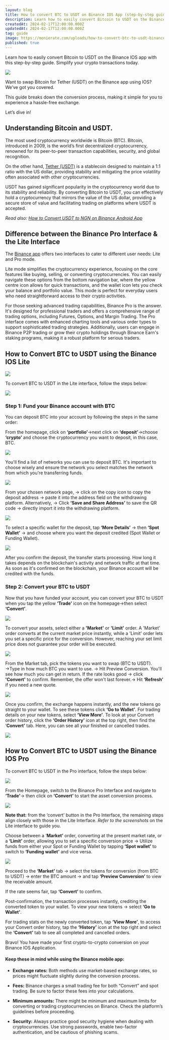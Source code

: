 ```yaml
---
layout: blog
title: How to convert BTC to USDT on Binance IOS App (step-by-step guide)
description: Learn how to easily convert Bitcoin to USDT on the Binance IOS app with this step-by-step guide. Simplify your crypto transactions today.
createdAt: 2024-02-17T12:00:00.000Z
updatedAt: 2024-02-17T12:00:00.000Z
tag: guide
image: https://monierate.com/uploads/how-to-convert-btc-to-usdt-binance-ios-app.png
published: true
---
```

Learn how to easily convert Bitcoin to USDT on the Binance IOS app with this step-by-step guide. Simplify your crypto transactions today.

![](https://lh7-us.googleusercontent.com/PpUSokQu5j9Ddr7oxCb0bhfDjQ_QPL7eMMNzcwPGvd95E7TpLg4LViFm5fokYfoVGVrZipNO6u3vmHHhvXhrUK0nd7qZiNQGvHDio_1HAPlbP0GrVqRdx4O_U_6T2q1AQNmtJDf08Sl0TDs5rnxEJUQ)

Want to swap Bitcoin for Tether (USDT) on the Binance app using IOS? We’ve got you covered. 

This guide breaks down the conversion process, making it simple for you to experience a hassle-free exchange.

Let’s dive in!


## Understanding Bitcoin and USDT.

The most used cryptocurrency worldwide is Bitcoin (BTC).  Bitcoin, introduced in 2009, is the world’s first decentralized cryptocurrency, renowned for its peer-to-peer transaction capabilities, security, and global recognition.

On the other hand, [Tether (USDT)](https://monierate.com/blog/what-is-usdt-and-how-can-you-use-it-in-nigeria) is a stablecoin designed to maintain a 1:1 ratio with the US dollar, providing stability and mitigating the price volatility often associated with other cryptocurrencies.

USDT has gained significant popularity in the cryptocurrency world due to its stability and reliability. By converting Bitcoin to USDT, you can effectively hold a cryptocurrency that mirrors the value of the US dollar, providing a secure store of value and facilitating trading on platforms where USDT is accepted.

_Read also:_ [_How to Convert USDT to NGN on Binance Android App_](https://monierate.com/blog/how-to-convert-usdt-to-ngn-on-binance-android-app-step-by-step-guide)


## Difference between the Binance Pro Interface & the Lite Interface

The [Binance app](https://apps.apple.com/ng/app/binance-buy-bitcoin-crypto/id1436799971) offers two interfaces to cater to different user needs: Lite and Pro mode.

Lite mode simplifies the cryptocurrency experience, focusing on the core features like buying, selling, or converting cryptocurrencies. You can easily navigate these options from the bottom navigation bar, where the yellow centre icon allows for quick transactions, and the wallet icon lets you check your balance and portfolio value. This mode is perfect for everyday users who need straightforward access to their crypto activities.

For those seeking advanced trading capabilities, Binance Pro is the answer. It's designed for professional traders and offers a comprehensive range of trading options, including Futures, Options, and Margin Trading. The Pro interface comes with enhanced charting tools and various order types to support sophisticated trading strategies. Additionally, users can engage in Binance P2P trading or grow their crypto holdings through Binance Earn's staking programs, making it a robust platform for serious traders.


## How to Convert BTC to USDT using the Binance IOS Lite 

![](https://lh7-us.googleusercontent.com/g29Wc3RvAK_FLsU4N-PDyr56CImrZPLhRquQxKVigLv5keOeXSmFfJ-8_KtIBgxFKngwqkzxv76LZ5eWyDSJmGHF7wGrsoOYpEMPy3L5E_lVimNYIx1_WXrrJKNYTSX_BP1Z5OBu-24thZPHScvniTQ)

To convert BTC to USDT in the Lite interface, follow the steps below:

![](https://lh7-us.googleusercontent.com/b6R4BxA2IshqHY99qDvDs9sJH_Wm5sho7nJszqANj-BeXtkMcD39EeRXu7k_W4VjDQgmpwbI7ilzept7pLLpUfYPeBkHvVM8C_gdjcNRKqnZQJUN2ksMI3PX1ZxCukM2jo7TQ4qibL0fu0JLUphrL2M)


### Step 1: Fund your Binance account with BTC

You can deposit BTC into your account by following the steps in the same order:

From the homepage, click on **‘portfolio’**→next click on **‘deposit’**→choose **‘crypto’** and choose the cryptocurrency you want to deposit, in this case, BTC.

![](https://lh7-us.googleusercontent.com/iTg3tm9fVSqubFzzdfp2mOAZ0G-_jr9MFGGv8XICkW__G4yvBqJP5YD3tnjO04RIYEVMQH8aqRySvZwYhbYImFHJcGYIo2O4m25_uUUUNSXjP9TR-0GF2WQ4E3Q6H29wLKA408SdQlgCB-beKmQbYCI)

You'll find a list of networks you can use to deposit BTC. It's important to choose wisely and ensure the network you select matches the network from which you're transferring funds.

![](https://lh7-us.googleusercontent.com/8jXjSzuJz4aYMRdf3L8QS2558zglkwHjD3i2iNYLbW07pmrlDTsaH3mMG6zw1-BWh5txLBUedXtaN2F6QZ1fycmBRfcb4zOScXbxvlJydLb1Dkea77V0pZKP_htZMbCcvzEr6X9AVywZoBfIG9aOkpM)

From your chosen network page, → click on the copy icon to copy the deposit address → paste it into the address field on the withdrawing platform. Alternatively, → Click **‘Save and Share Address’** to save the QR code → directly import it into the withdrawing platform. 

![](https://lh7-us.googleusercontent.com/6TR_Zw64FdYAgcwb5pznEyZTt17wn0_5FwUmyvcBNBf5Gg8_87Qe5SFI1vYL3hhq8tdva3pp-mbrCn1VlFME8MdmQ9APoQdIQp1_wPif0r1iFjhO5oKXR2XCgVByPdg8EnJxAxeHWbFefhCIxWgSTAI)

To select a specific wallet for the deposit, tap **‘More Details’** → then **‘Spot Wallet’** → and choose where you want the deposit credited (Spot Wallet or Funding Wallet).

![](https://lh7-us.googleusercontent.com/7kGWecnHwPpseSLRuAOBqQ850SGNHVHMSfzOpV57sR8U7szNud5Dc1QogPokDeYYpkq10ZXQyRHVBeEYjjzNlwNrHyjFFmzycjitrQyZkPL4h2gfjEqCIOoiv6KFeLtjITRrY3MpCdD4JjrMvkrpVbE)

After you confirm the deposit, the transfer starts processing. How long it takes depends on the blockchain's activity and network traffic at that time. As soon as it's confirmed on the blockchain, your Binance account will be credited with the funds.


### Step 2: Convert your BTC to USDT 

Now that you have funded your account, you can convert your BTC to USDT when you tap the yellow **‘Trade’** icon on the homepage→then select **‘Convert’**.

![](https://lh7-us.googleusercontent.com/LiVkYt_QEPavfw6NvVrzGcKlHMViZ46EAV91BwUG7qkRHtNXR9zVRB_eF5rHMk8jfK_yNzXVTf0WITo3Ijr5eUkqiAk7lIMniKMLZ__kafhccX1R6Lp78JmqySkxwQ8DYgMKLAXFyTlkCOkCbR3_KFk)

To convert your assets, select either a **'Market'** or **'Limit'** order. A 'Market' order converts at the current market price instantly, while a 'Limit' order lets you set a specific price for the conversion. However, reaching your set limit price does not guarantee your order will be executed.

![](https://lh7-us.googleusercontent.com/YmbvKkcCsHcth7LRLQ99eIS3dwi3Gz705-Dr0Y1W9UooLr8AdowFw0n815KTSDszYsyxuKJRfIV0k8jWX7Yva4r0Gc76kVIfGLp0rvHP2At2jODrRdOzvttrvpulVsFkKwkaOPm-v9RUecgWIcYafpA)

From the Market tab, pick the tokens you want to swap (BTC to USDT). →Type in how much BTC you want to use. → Hit Preview Conversion. You'll see how much you can get in return. If the rate looks good → click **'Convert'** to confirm. Remember, the offer won't last forever.→ Hit **‘Refresh’** if you need a new quote. 

![](https://lh7-us.googleusercontent.com/neL6SkFQRUtsSZnb3qxl6DIZj1FClDHPcB82x-yxNPDc4cN7VDynjKkelb2YZpp4VGKWQDUJm9HQfp3baPVmuEhlfaaZSUJuOLlMNzjHM6dHAlYNy6NRdxZcfxA4yPFRtMWc4R-ATzBt2yP9-vwI_3o)

Once you confirm, the exchange happens instantly, and the new tokens go straight to your wallet. To see these tokens click **‘Go to Wallet’**. For trading details on your new tokens, select **‘View More’**. To look at your Convert order history, click the **‘Order History’** icon at the top right, then find the ‘**Convert’** tab. Here, you can see all your finished or cancelled trades.

![](https://lh7-us.googleusercontent.com/-tjrb6EU_7M1w3Raf0oJKz9FTWJVuRmdRDnj8ULXoIcc9rUTQOQHg6krHReHmq8P_wi7FzIh9qk1mVhDk3pTcq4TJtL0_J4TbrcreOPz6ZCAaHQSeh5h_X0yHZyZ5ULGDsW41uCnp9dyEpnqHzJINps)


## How to Convert BTC to USDT using the Binance IOS Pro 

To convert BTC to USDT in the Pro interface, follow the steps below:

![](https://lh7-us.googleusercontent.com/IG-upPNLTWMjFQDTUFQFbALKfko8qntTX1_ryQIfhLtM3Amzb6Xo-eAyXBP5_R0OCHcovtdBp8areRp8k5M7po2g3ZYDTBYnZzCL4DfWzYt_fD1dxVUsigWG3MWLiTrPSk3T9tzAk33zQJD5QAUickI)

From the Homepage, switch to the Binance Pro Interface and navigate to **‘Trade’**→ then click on **‘Convert’** to start the asset conversion process. 

![](https://lh7-us.googleusercontent.com/gd-Vb5BtXMLGJIX5jkW2FYmI4ns2WZuFCQM5f3-8vdVXxV1jdGsorgU21Yu3FBoZv6ZkwyH09LdV7Ow7FggwIV99l-WkB5gjVqqAI_Fg9Orvkj08beGZZwA5FDxnU_iJjszK2tHe1C7vAWBQw5oF5EM)

**Note that:** from the ‘convert’ button in the Pro Interface, the remaining steps align closely with those in the Lite Interface. _Refer to the screenshots_ on the Lite interface to guide you. 

Choose between a ‘**Market’** order, converting at the present market rate, or a **‘Limit’** order, allowing you to set a specific conversion price → Utilize funds from either your Spot or Funding Wallet by tapping **‘Spot wallet’** to switch to **‘Funding wallet’** and vice versa. 

![](https://lh7-us.googleusercontent.com/OiIbmkORO9ZY9U5UCbS86wcJ_bqOqCzo5nribUu7J5ysxBmCbQrrJmeNugRZuV5G_nMPwYPkuBtX4-si3r4_l9RHfZeuH6iAIDMUKfBP4eDbJKjbyBV6pk3-bLws445TAIovewhxaxlcZ-J7hZq6oSs)

Proceed to the **‘Market’** tab → select the tokens for conversion (from BTC to USDT) → enter the BTC amount → and tap **‘Preview Conversion’** to view the receivable amount. 

If the rate seems fair, tap **‘Convert’** to confirm. 

Post-confirmation, the transaction processes instantly, crediting the converted token to your wallet. To view your new tokens → select **‘Go to Wallet’**. 

For trading stats on the newly converted token, tap **‘View More’**, to access your Convert order history, tap the **‘History’** icon at the top right and select the **‘Convert’** tab to see all completed and cancelled orders.

Bravo! You have made your first crypto-to-crypto conversion on your Binance IOS Application.


#### Keep these in mind while using the Binance mobile app:

- **Exchange rates:** Both methods use market-based exchange rates, so prices might fluctuate slightly during the conversion process.

- **Fees:** Binance charges a small trading fee for both “Convert” and spot trading. Be sure to factor these fees into your calculations.

- **Minimum amounts:** There might be minimum and maximum limits for converting or trading cryptocurrencies on Binance. Check the platform’s guidelines before proceeding.

- **Security:** Always practice good security hygiene when dealing with cryptocurrencies. Use strong passwords, enable two-factor authentication, and be cautious of phishing scams.
